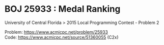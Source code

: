 # BOJ 25933 : Medal Ranking  
University of Central Florida > 2015 Local Programming Contest - Problem 2  
  
Problem: https://www.acmicpc.net/problem/25933  
Code: https://www.acmicpc.net/source/51360055 (C2x)  
